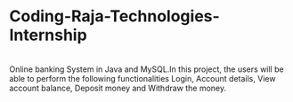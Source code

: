 # Coding-Raja-Technologies-Internship
<br>
Online banking System in Java and MySQL.In this project, the users will be able to perform the following functionalities Login, Account details, View account balance, Deposit money and Withdraw the money.